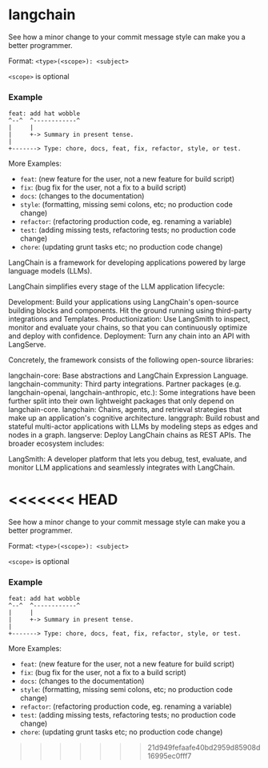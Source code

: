 # langchain

See how a minor change to your commit message style can make you a better programmer.

Format: `<type>(<scope>): <subject>`

`<scope>` is optional

### Example

```
feat: add hat wobble
^--^  ^------------^
|     |
|     +-> Summary in present tense.
|
+-------> Type: chore, docs, feat, fix, refactor, style, or test.
```
More Examples:

- `feat`: (new feature for the user, not a new feature for build script)
- `fix`: (bug fix for the user, not a fix to a build script)
- `docs`: (changes to the documentation)
- `style`: (formatting, missing semi colons, etc; no production code change)
- `refactor`: (refactoring production code, eg. renaming a variable)
- `test`: (adding missing tests, refactoring tests; no production code change)
- `chore`: (updating grunt tasks etc; no production code change)

LangChain is a framework for developing applications powered by large language models (LLMs).

LangChain simplifies every stage of the LLM application lifecycle:

Development: Build your applications using LangChain's open-source building blocks and components. Hit the ground running using third-party integrations and Templates.
Productionization: Use LangSmith to inspect, monitor and evaluate your chains, so that you can continuously optimize and deploy with confidence.
Deployment: Turn any chain into an API with LangServe.

Concretely, the framework consists of the following open-source libraries:

langchain-core: Base abstractions and LangChain Expression Language.
langchain-community: Third party integrations.
Partner packages (e.g. langchain-openai, langchain-anthropic, etc.): Some integrations have been further split into their own lightweight packages that only depend on langchain-core.
langchain: Chains, agents, and retrieval strategies that make up an application's cognitive architecture.
langgraph: Build robust and stateful multi-actor applications with LLMs by modeling steps as edges and nodes in a graph.
langserve: Deploy LangChain chains as REST APIs.
The broader ecosystem includes:

LangSmith: A developer platform that lets you debug, test, evaluate, and monitor LLM applications and seamlessly integrates with LangChain.


<<<<<<< HEAD
=======
See how a minor change to your commit message style can make you a better programmer.

Format: `<type>(<scope>): <subject>`

`<scope>` is optional

### Example

```
feat: add hat wobble
^--^  ^------------^
|     |
|     +-> Summary in present tense.
|
+-------> Type: chore, docs, feat, fix, refactor, style, or test.
```
More Examples:

- `feat`: (new feature for the user, not a new feature for build script)
- `fix`: (bug fix for the user, not a fix to a build script)
- `docs`: (changes to the documentation)
- `style`: (formatting, missing semi colons, etc; no production code change)
- `refactor`: (refactoring production code, eg. renaming a variable)
- `test`: (adding missing tests, refactoring tests; no production code change)
- `chore`: (updating grunt tasks etc; no production code change)
>>>>>>> 21d949fefaafe40bd2959d85908d16995ec0fff7
